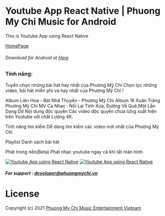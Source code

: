 # Youtube App React Native | Phuong My Chi Music for Android

This is Youtube App using React Native

[HomePage](https://app.phuongmychi.vn)
###### Download for Android at [Here](https://phuongmychi.vn/Update/phuongmychi.apk)

### Tính năng:
Tuyển chọn những bài hát hay nhất của Phương Mỹ Chi
Chọn lọc những video, bài hát miễn phí và hay nhất của Phương Mỹ Chi !

Album Liên Hoa - Bát Nhã Thuyền - Phương Mỹ Chi
Album 16 Xuân Trăng Phương Mỹ Chi
MV Ca Nhạc : Nối Lại Tình Xưa, Đường Về Quê,Một Lần Dang Dở
Nội dung độc quyền
Các video độc quyền chưa từng xuất hiện trên Youtube với chất Lượng 4K.

Tính năng tìm kiếm
Dễ dàng tìm kiếm các video mới nhất của Phương Mỹ Chi

Playlist
Danh sách bài hát

Phát trong nền(Beta)
Phát nhạc youtube ngay cả khi tắt màn hình



[![Youtube App using React Native](https://app.phuongmychi.vn/assets/images/iphone.png?raw=true)](https://app.phuongmychi.vn)
[![Youtube App using React Native](https://app.phuongmychi.vn/assets/images/iphone-group.png?raw=true)](https://app.phuongmychi.vn)

##### For support : [developer@phuongmychi.vn](developer@phuongmychi.vn)
# License
Copyright (c) 2021 [Phuong My Chi Music Entertainment Vietnam](https://phuongmychi.vn)

